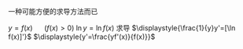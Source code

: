 

一种可能方便的求导方法而已

$y=f(x)~~~~~~(f(x)>0)$
$\ln y=\ln f(x)$
求导
$\displaystyle{\frac{1}{y}y'=[\ln f(x)]'}$
$\displaystyle{y'=\frac{yf'(x)}{f(x)}}$
